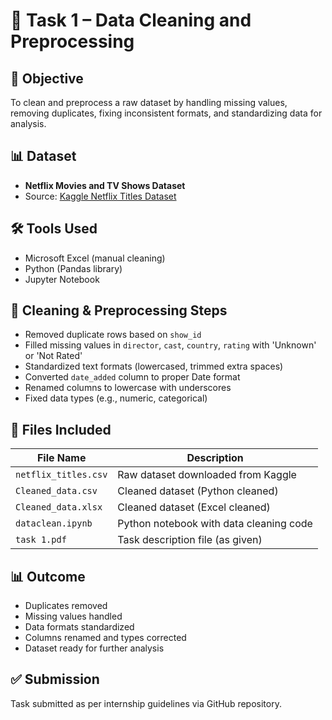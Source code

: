 # 📝 Task 1 – Data Cleaning and Preprocessing

## 🎯 Objective
To clean and preprocess a raw dataset by handling missing values, removing duplicates, fixing inconsistent formats, and standardizing data for analysis.

## 📊 Dataset
- **Netflix Movies and TV Shows Dataset**
- Source: [Kaggle Netflix Titles Dataset](https://www.kaggle.com/datasets/shivamb/netflix-shows)

## 🛠️ Tools Used
- Microsoft Excel (manual cleaning)
- Python (Pandas library)
- Jupyter Notebook

## 🧹 Cleaning & Preprocessing Steps
- Removed duplicate rows based on `show_id`
- Filled missing values in `director`, `cast`, `country`, `rating` with 'Unknown' or 'Not Rated'
- Standardized text formats (lowercased, trimmed extra spaces)
- Converted `date_added` column to proper Date format
- Renamed columns to lowercase with underscores
- Fixed data types (e.g., numeric, categorical)

## 📁 Files Included
| File Name             | Description                                      |
|-----------------------|--------------------------------------------------|
| `netflix_titles.csv`  | Raw dataset downloaded from Kaggle               |
| `Cleaned_data.csv`    | Cleaned dataset (Python cleaned)                 |
| `Cleaned_data.xlsx`   | Cleaned dataset (Excel cleaned)                  |
| `dataclean.ipynb`     | Python notebook with data cleaning code          |
| `task 1.pdf`          | Task description file (as given)

## 📊 Outcome
- Duplicates removed
- Missing values handled
- Data formats standardized
- Columns renamed and types corrected
- Dataset ready for further analysis

## ✅ Submission
Task submitted as per internship guidelines via GitHub repository.
